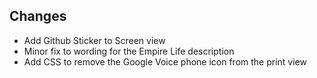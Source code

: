 ## Changes

- Add Github Sticker to Screen view
- Minor fix to wording for the Empire Life description
- Add CSS to remove the Google Voice phone icon from the print view
